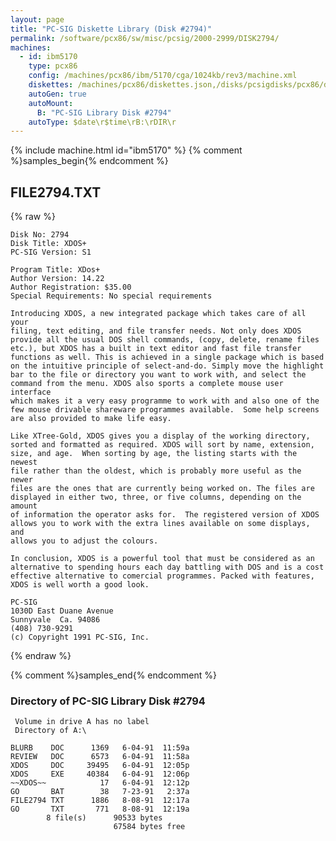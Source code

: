```yaml
---
layout: page
title: "PC-SIG Diskette Library (Disk #2794)"
permalink: /software/pcx86/sw/misc/pcsig/2000-2999/DISK2794/
machines:
  - id: ibm5170
    type: pcx86
    config: /machines/pcx86/ibm/5170/cga/1024kb/rev3/machine.xml
    diskettes: /machines/pcx86/diskettes.json,/disks/pcsigdisks/pcx86/diskettes.json
    autoGen: true
    autoMount:
      B: "PC-SIG Library Disk #2794"
    autoType: $date\r$time\rB:\rDIR\r
---
```


{% include machine.html id="ibm5170" %}
{% comment %}samples_begin{% endcomment %}

## FILE2794.TXT

{% raw %}
```
Disk No: 2794
Disk Title: XDOS+
PC-SIG Version: S1

Program Title: XDos+
Author Version: 14.22
Author Registration: $35.00
Special Requirements: No special requirements

Introducing XDOS, a new integrated package which takes care of all your
filing, text editing, and file transfer needs. Not only does XDOS
provide all the usual DOS shell commands, (copy, delete, rename files
etc.), but XDOS has a built in text editor and fast file transfer
functions as well. This is achieved in a single package which is based
on the intuitive principle of select-and-do. Simply move the highlight
bar to the file or directory you want to work with, and select the
command from the menu. XDOS also sports a complete mouse user interface
which makes it a very easy programme to work with and also one of the
few mouse drivable shareware programmes available.  Some help screens
are also provided to make life easy.

Like XTree-Gold, XDOS gives you a display of the working directory,
sorted and formatted as required. XDOS will sort by name, extension,
size, and age.  When sorting by age, the listing starts with the newest
file rather than the oldest, which is probably more useful as the newer
files are the ones that are currently being worked on. The files are
displayed in either two, three, or five columns, depending on the amount
of information the operator asks for.  The registered version of XDOS
allows you to work with the extra lines available on some displays, and
allows you to adjust the colours.

In conclusion, XDOS is a powerful tool that must be considered as an
alternative to spending hours each day battling with DOS and is a cost
effective alternative to comercial programmes. Packed with features,
XDOS is well worth a good look.

PC-SIG
1030D East Duane Avenue
Sunnyvale  Ca. 94086
(408) 730-9291
(c) Copyright 1991 PC-SIG, Inc.
```
{% endraw %}

{% comment %}samples_end{% endcomment %}

### Directory of PC-SIG Library Disk #2794

     Volume in drive A has no label
     Directory of A:\

    BLURB    DOC      1369   6-04-91  11:59a
    REVIEW   DOC      6573   6-04-91  11:58a
    XDOS     DOC     39495   6-04-91  12:05p
    XDOS     EXE     40384   6-04-91  12:06p
    ~~XDOS~~            17   6-04-91  12:12p
    GO       BAT        38   7-23-91   2:37a
    FILE2794 TXT      1886   8-08-91  12:17a
    GO       TXT       771   8-08-91  12:19a
            8 file(s)      90533 bytes
                           67584 bytes free
